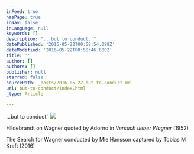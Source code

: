 ```yaml
---
inFeed: true
hasPage: true
inNav: false
inLanguage: null
keywords: []
description: "...but to conduct.'"
datePublished: '2016-05-22T00:58:54.099Z'
dateModified: '2016-05-22T00:58:46.600Z'
title: ''
author: []
authors: []
publisher: null
starred: false
sourcePath: _posts/2016-05-22-but-to-conduct.md
url: but-to-conduct/index.html
_type: Article

---
```

...but to conduct.'
![](https://the-grid-user-content.s3-us-west-2.amazonaws.com/ab691791-cc96-45e4-8f95-b8e969d87b29.jpg)

Hildebrandt on Wagner quoted by Adorno in _Versuch ueber Wagner_ (1952)

The Search for Wagner conducted by Mie Hansson captured by Tobias M Kraft (2016)